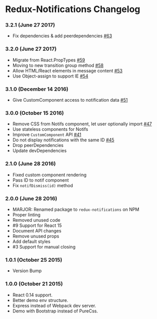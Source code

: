 # Redux-Notifications Changelog

### 3.2.1 (June 27 2017)
- Fix dependencies & add peerdependencies [#63](https://github.com/indexiatech/re-notif/pull/63)

### 3.2.0 (June 27 2017)
- Migrate from React.PropTypes [#59](https://github.com/indexiatech/re-notif/pull/59)
- Moving to new transition group method [#58](https://github.com/indexiatech/re-notif/pull/58)
- Allow HTML/React elements in message content [#53](https://github.com/indexiatech/re-notif/pull/53)
- Use Object-assign to support IE [#54](https://github.com/indexiatech/re-notif/pull/54/)

### 3.1.0 (December 14 2016)
- Give CustomComponent access to notification data [#51](https://github.com/indexiatech/re-notif/pull/51)

### 3.0.0 (October 15 2016)
- Remove CSS from Notifs component, let user optionally import [#47](https://github.com/indexiatech/re-notif/pull/47)
- Use stateless components for Notifs
- Improve `CustomComponent` API [#41](https://github.com/indexiatech/re-notif/pull/41)
- Do not display notifications with the same ID [#45](https://github.com/indexiatech/re-notif/pull/45)
- Drop peerDependencies
- Update devDependencies

### 2.1.0 (June 28 2016)
- Fixed custom component rendering
- Pass ID to notif component
- Fix `notifDismiss(id)` method

### 2.0.0 (June 28 2016)
- MARJOR: Renamed package to `redux-notifications` on NPM
- Proper linting
- Removed unused code
- #9 Support for React 15
- Document API changes
- Remove unused props
- Add default styles
- #3 Support for manual closing

### 1.0.1 (October 25 2015)
- Version Bump

### 1.0.0 (October 21 2015)
- React 0.14 support.
- Better demo env structure.
- Express instead of Webpack dev server.
- Demo with Bootstrap instead of PureCss.
